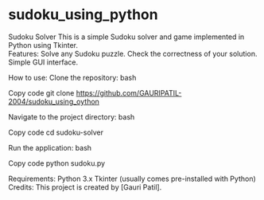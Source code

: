 # sudoku_using_python
Sudoku Solver
This is a simple Sudoku solver and game implemented in Python using Tkinter.
<br>
Features:
Solve any Sudoku puzzle.
Check the correctness of your solution.
Simple GUI interface.
<br>

How to use:
Clone the repository:
bash
<br>

Copy code
git clone https://github.com/GAURIPATIL-2004/sudoku_using_oython
<br>

Navigate to the project directory:
bash
<br>

Copy code
cd sudoku-solver
<br>

Run the application:
bash
<br>

Copy code
python sudoku.py
<br>

Requirements:
Python 3.x
Tkinter (usually comes pre-installed with Python)
Credits:
This project is created by [Gauri Patil].

